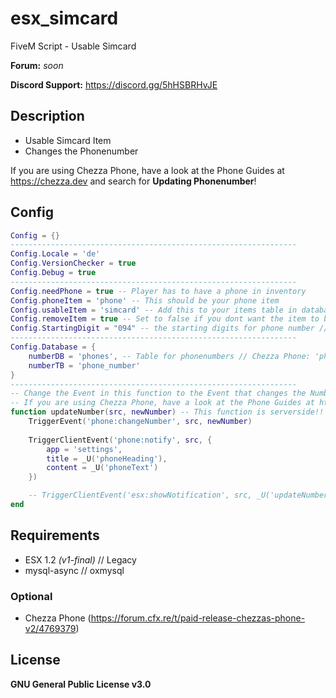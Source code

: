 # esx_simcard
FiveM Script - Usable Simcard

**Forum:** *soon*

**Discord Support:** https://discord.gg/5hHSBRHvJE

## Description
* Usable Simcard Item
* Changes the Phonenumber

If you are using Chezza Phone, have a look at the Phone Guides at https://chezza.dev and search for **Updating Phonenumber**!

## Config
```lua
Config = {}
----------------------------------------------------------------
Config.Locale = 'de'
Config.VersionChecker = true
Config.Debug = true
----------------------------------------------------------------
Config.needPhone = true -- Player has to have a phone in inventory
Config.phoneItem = 'phone' -- This should be your phone item
Config.usableItem = 'simcard' -- Add this to your items table in database
Config.removeItem = true -- Set to false if you dont want the item to be deleted after use
Config.StartingDigit = "094" -- the starting digits for phone number // Number would be 094XXXXXX
----------------------------------------------------------------
Config.Database = {
    numberDB = 'phones', -- Table for phonenumbers // Chezza Phone: 'phones' // default: 'users'
    numberTB = 'phone_number'
}
----------------------------------------------------------------
-- Change the Event in this function to the Event that changes the Number in your Phone.
-- If you are using Chezza Phone, have a look at the Phone Guides at https://chezza.dev and search for 'Updating Phonenumber'
function updateNumber(src, newNumber) -- This function is serverside!!
    TriggerEvent('phone:changeNumber', src, newNumber)
    
    TriggerClientEvent('phone:notify', src, { 
        app = 'settings', 
        title = _U('phoneHeading'), 
        content = _U('phoneText')
    })

    -- TriggerClientEvent('esx:showNotification', src, _U('updateNumber', newNumber))
end
```

## Requirements
* ESX 1.2 *(v1-final)* // Legacy
* mysql-async // oxmysql

### Optional
* Chezza Phone (https://forum.cfx.re/t/paid-release-chezzas-phone-v2/4769379)

## License
**GNU General Public License v3.0**
